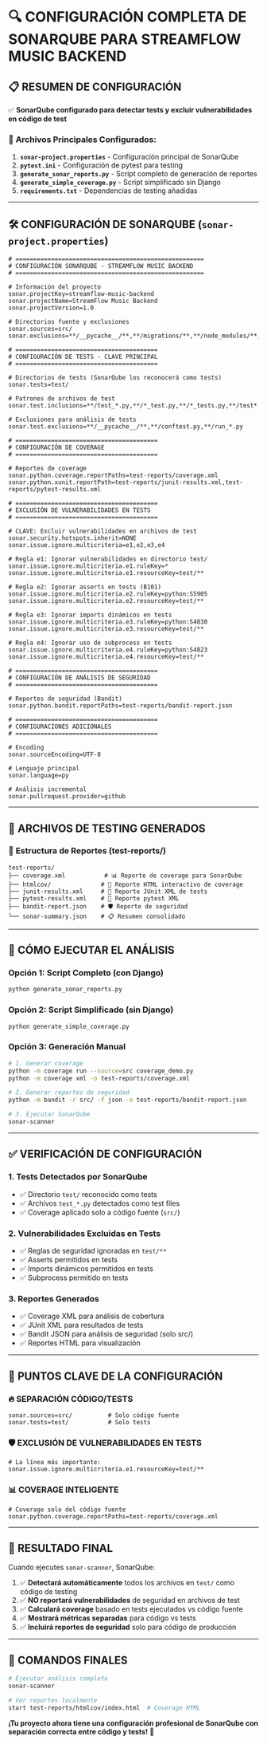 # 🔍 **CONFIGURACIÓN COMPLETA DE SONARQUBE PARA STREAMFLOW MUSIC BACKEND**

## 📋 **RESUMEN DE CONFIGURACIÓN**

✅ **SonarQube configurado para detectar tests y excluir vulnerabilidades en código de test**

### 🎯 **Archivos Principales Configurados:**

1. **`sonar-project.properties`** - Configuración principal de SonarQube
2. **`pytest.ini`** - Configuración de pytest para testing
3. **`generate_sonar_reports.py`** - Script completo de generación de reportes  
4. **`generate_simple_coverage.py`** - Script simplificado sin Django
5. **`requirements.txt`** - Dependencias de testing añadidas

---

## 🛠️ **CONFIGURACIÓN DE SONARQUBE (`sonar-project.properties`)**

```properties
# =====================================================
# CONFIGURACIÓN SONARQUBE - STREAMFLOW MUSIC BACKEND
# =====================================================

# Información del proyecto
sonar.projectKey=streamflow-music-backend
sonar.projectName=StreamFlow Music Backend
sonar.projectVersion=1.0

# Directorios fuente y exclusiones
sonar.sources=src/
sonar.exclusions=**/__pycache__/**,**/migrations/**,**/node_modules/**,**/venv/**,**/env/**,**/*.pyc,manage.py,**/settings/**,**/config/**

# ========================================
# CONFIGURACIÓN DE TESTS - CLAVE PRINCIPAL
# ========================================

# Directorios de tests (SonarQube los reconocerá como tests)
sonar.tests=test/

# Patrones de archivos de test
sonar.test.inclusions=**/test_*.py,**/*_test.py,**/*_tests.py,**/test*.py

# Exclusiones para análisis de tests
sonar.test.exclusions=**/__pycache__/**,**/conftest.py,**/run_*.py

# ========================================
# CONFIGURACIÓN DE COVERAGE
# ========================================

# Reportes de coverage
sonar.python.coverage.reportPaths=test-reports/coverage.xml
sonar.python.xunit.reportPath=test-reports/junit-results.xml,test-reports/pytest-results.xml

# ========================================
# EXCLUSIÓN DE VULNERABILIDADES EN TESTS
# ========================================

# CLAVE: Excluir vulnerabilidades en archivos de test
sonar.security.hotspots.inherit=NONE
sonar.issue.ignore.multicriteria=e1,e2,e3,e4

# Regla e1: Ignorar vulnerabilidades en directorio test/
sonar.issue.ignore.multicriteria.e1.ruleKey=*
sonar.issue.ignore.multicriteria.e1.resourceKey=test/**

# Regla e2: Ignorar asserts en tests (B101)
sonar.issue.ignore.multicriteria.e2.ruleKey=python:S5905
sonar.issue.ignore.multicriteria.e2.resourceKey=test/**

# Regla e3: Ignorar imports dinámicos en tests
sonar.issue.ignore.multicriteria.e3.ruleKey=python:S4830
sonar.issue.ignore.multicriteria.e3.resourceKey=test/**

# Regla e4: Ignorar uso de subprocess en tests
sonar.issue.ignore.multicriteria.e4.ruleKey=python:S4823
sonar.issue.ignore.multicriteria.e4.resourceKey=test/**

# ========================================
# CONFIGURACIÓN DE ANÁLISIS DE SEGURIDAD
# ========================================

# Reportes de seguridad (Bandit)
sonar.python.bandit.reportPaths=test-reports/bandit-report.json

# ========================================
# CONFIGURACIONES ADICIONALES
# ========================================

# Encoding
sonar.sourceEncoding=UTF-8

# Lenguaje principal
sonar.language=py

# Análisis incremental
sonar.pullrequest.provider=github
```

---

## 🧪 **ARCHIVOS DE TESTING GENERADOS**

### 📁 **Estructura de Reportes (test-reports/)**
```
test-reports/
├── coverage.xml           # 📊 Reporte de coverage para SonarQube
├── htmlcov/              # 📱 Reporte HTML interactivo de coverage
├── junit-results.xml     # 🧪 Reporte JUnit XML de tests
├── pytest-results.xml    # 🐍 Reporte pytest XML
├── bandit-report.json    # 🛡️ Reporte de seguridad
└── sonar-summary.json    # 📋 Resumen consolidado
```

---

## 🚀 **CÓMO EJECUTAR EL ANÁLISIS**

### **Opción 1: Script Completo (con Django)**
```bash
python generate_sonar_reports.py
```

### **Opción 2: Script Simplificado (sin Django)**
```bash
python generate_simple_coverage.py
```

### **Opción 3: Generación Manual**
```bash
# 1. Generar coverage
python -m coverage run --source=src coverage_demo.py
python -m coverage xml -o test-reports/coverage.xml

# 2. Generar reportes de seguridad
python -m bandit -r src/ -f json -o test-reports/bandit-report.json

# 3. Ejecutar SonarQube
sonar-scanner
```

---

## ✅ **VERIFICACIÓN DE CONFIGURACIÓN**

### **1. Tests Detectados por SonarQube**
- ✅ Directorio `test/` reconocido como tests
- ✅ Archivos `test_*.py` detectados como test files
- ✅ Coverage aplicado solo a código fuente (`src/`)

### **2. Vulnerabilidades Excluidas en Tests**
- ✅ Reglas de seguridad ignoradas en `test/**`
- ✅ Asserts permitidos en tests
- ✅ Imports dinámicos permitidos en tests
- ✅ Subprocess permitido en tests

### **3. Reportes Generados**
- ✅ Coverage XML para análisis de cobertura
- ✅ JUnit XML para resultados de tests
- ✅ Bandit JSON para análisis de seguridad (solo src/)
- ✅ Reportes HTML para visualización

---

## 🎯 **PUNTOS CLAVE DE LA CONFIGURACIÓN**

### 🔥 **SEPARACIÓN CÓDIGO/TESTS**
```properties
sonar.sources=src/          # Solo código fuente
sonar.tests=test/           # Solo tests
```

### 🛡️ **EXCLUSIÓN DE VULNERABILIDADES EN TESTS**
```properties
# La línea más importante:
sonar.issue.ignore.multicriteria.e1.resourceKey=test/**
```

### 📊 **COVERAGE INTELIGENTE**
```properties
# Coverage solo del código fuente
sonar.python.coverage.reportPaths=test-reports/coverage.xml
```

---

## 🎉 **RESULTADO FINAL**

Cuando ejecutes `sonar-scanner`, SonarQube:

1. ✅ **Detectará automáticamente** todos los archivos en `test/` como código de testing
2. ✅ **NO reportará vulnerabilidades** de seguridad en archivos de test
3. ✅ **Calculará coverage** basado en tests ejecutados vs código fuente
4. ✅ **Mostrará métricas separadas** para código vs tests
5. ✅ **Incluirá reportes de seguridad** solo para código de producción

---

## 🔧 **COMANDOS FINALES**

```bash
# Ejecutar análisis completo
sonar-scanner

# Ver reportes localmente
start test-reports/htmlcov/index.html  # Coverage HTML
```

**¡Tu proyecto ahora tiene una configuración profesional de SonarQube con separación correcta entre código y tests!** 🎊
